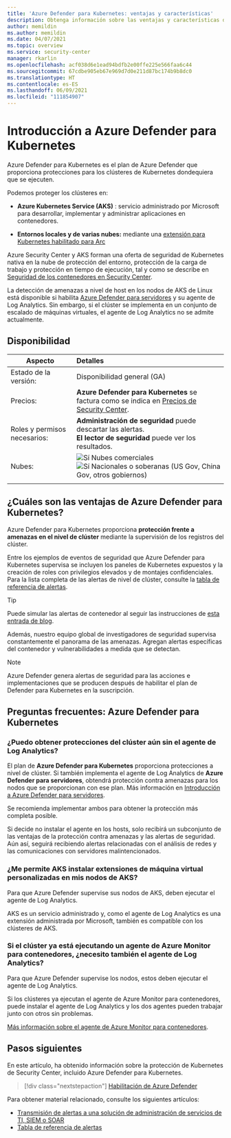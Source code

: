 ```yaml
---
title: 'Azure Defender para Kubernetes: ventajas y características'
description: Obtenga información sobre las ventajas y características de Azure Defender para Kubernetes.
author: memildin
ms.author: memildin
ms.date: 04/07/2021
ms.topic: overview
ms.service: security-center
manager: rkarlin
ms.openlocfilehash: acf038d6e1ead94bdfb2e00ffe225e566faa6c44
ms.sourcegitcommit: 67cdbe905eb67e969d7d0e211d87bc174b9b8dc0
ms.translationtype: HT
ms.contentlocale: es-ES
ms.lasthandoff: 06/09/2021
ms.locfileid: "111854907"
---
```

# <a name="introduction-to-azure-defender-for-kubernetes"></a>Introducción a Azure Defender para Kubernetes

Azure Defender para Kubernetes es el plan de Azure Defender que proporciona protecciones para los clústeres de Kubernetes dondequiera que se ejecuten. 

Podemos proteger los clústeres en:

- **Azure Kubernetes Service (AKS)** : servicio administrado por Microsoft para desarrollar, implementar y administrar aplicaciones en contenedores.

- **Entornos locales y de varias nubes:** mediante una [extensión para Kubernetes habilitado para Arc](defender-for-kubernetes-azure-arc.md)

Azure Security Center y AKS forman una oferta de seguridad de Kubernetes nativa en la nube de protección del entorno, protección de la carga de trabajo y protección en tiempo de ejecución, tal y como se describe en [Seguridad de los contenedores en Security Center](container-security.md).

La detección de amenazas a nivel de host en los nodos de AKS de Linux está disponible si habilita [Azure Defender para servidores](defender-for-servers-introduction.md) y su agente de Log Analytics. Sin embargo, si el clúster se implementa en un conjunto de escalado de máquinas virtuales, el agente de Log Analytics no se admite actualmente.



## <a name="availability"></a>Disponibilidad

|Aspecto|Detalles|
|----|:----|
|Estado de la versión:|Disponibilidad general (GA)|
|Precios:|**Azure Defender para Kubernetes** se factura como se indica en [Precios de Security Center](https://azure.microsoft.com/pricing/details/security-center/).|
|Roles y permisos necesarios:|**Administración de seguridad** puede descartar las alertas.<br>**El lector de seguridad** puede ver los resultados.|
|Nubes:|![Sí](./media/icons/yes-icon.png) Nubes comerciales<br>![Sí](./media/icons/yes-icon.png) Nacionales o soberanas (US Gov, China Gov, otros gobiernos)|
|||

## <a name="what-are-the-benefits-of-azure-defender-for-kubernetes"></a>¿Cuáles son las ventajas de Azure Defender para Kubernetes?

Azure Defender para Kubernetes proporciona **protección frente a amenazas en el nivel de clúster** mediante la supervisión de los registros del clúster.

Entre los ejemplos de eventos de seguridad que Azure Defender para Kubernetes supervisa se incluyen los paneles de Kubernetes expuestos y la creación de roles con privilegios elevados y de montajes confidenciales. Para la lista completa de las alertas de nivel de clúster, consulte la [tabla de referencia de alertas](alerts-reference.md#alerts-k8scluster).

> [!TIP]
> Puede simular las alertas de contenedor al seguir las instrucciones de [esta entrada de blog](https://techcommunity.microsoft.com/t5/azure-security-center/how-to-demonstrate-the-new-containers-features-in-azure-security/ba-p/1011270).

Además, nuestro equipo global de investigadores de seguridad supervisa constantemente el panorama de las amenazas. Agregan alertas específicas del contenedor y vulnerabilidades a medida que se detectan.

>[!NOTE]
> Azure Defender genera alertas de seguridad para las acciones e implementaciones que se producen después de habilitar el plan de Defender para Kubernetes en la suscripción.




## <a name="faq---azure-defender-for-kubernetes"></a>Preguntas frecuentes: Azure Defender para Kubernetes

### <a name="can-i-still-get-cluster-protections-without-the-log-analytics-agent"></a>¿Puedo obtener protecciones del clúster aún sin el agente de Log Analytics?

El plan de **Azure Defender para Kubernetes** proporciona protecciones a nivel de clúster. Si también implementa el agente de Log Analytics de **Azure Defender para servidores**, obtendrá protección contra amenazas para los nodos que se proporcionan con ese plan. Más información en [Introducción a Azure Defender para servidores](defender-for-servers-introduction.md).

Se recomienda implementar ambos para obtener la protección más completa posible.

Si decide no instalar el agente en los hosts, solo recibirá un subconjunto de las ventajas de la protección contra amenazas y las alertas de seguridad. Aún así, seguirá recibiendo alertas relacionadas con el análisis de redes y las comunicaciones con servidores malintencionados.

### <a name="does-aks-allow-me-to-install-custom-vm-extensions-on-my-aks-nodes"></a>¿Me permite AKS instalar extensiones de máquina virtual personalizadas en mis nodos de AKS?
Para que Azure Defender supervise sus nodos de AKS, deben ejecutar el agente de Log Analytics. 

AKS es un servicio administrado y, como el agente de Log Analytics es una extensión administrada por Microsoft, también es compatible con los clústeres de AKS.

### <a name="if-my-cluster-is-already-running-an-azure-monitor-for-containers-agent-do-i-need-the-log-analytics-agent-too"></a>Si el clúster ya está ejecutando un agente de Azure Monitor para contenedores, ¿necesito también el agente de Log Analytics?
Para que Azure Defender supervise los nodos, estos deben ejecutar el agente de Log Analytics.

Si los clústeres ya ejecutan el agente de Azure Monitor para contenedores, puede instalar el agente de Log Analytics y los dos agentes pueden trabajar junto con otros sin problemas.

[Más información sobre el agente de Azure Monitor para contenedores](../azure-monitor/containers/container-insights-manage-agent.md).


## <a name="next-steps"></a>Pasos siguientes

En este artículo, ha obtenido información sobre la protección de Kubernetes de Security Center, incluido Azure Defender para Kubernetes. 

> [!div class="nextstepaction"]
> [Habilitación de Azure Defender](enable-azure-defender.md)

Para obtener material relacionado, consulte los siguientes artículos: 

- [Transmisión de alertas a una solución de administración de servicios de TI, SIEM o SOAR](export-to-siem.md)
- [Tabla de referencia de alertas](alerts-reference.md)

